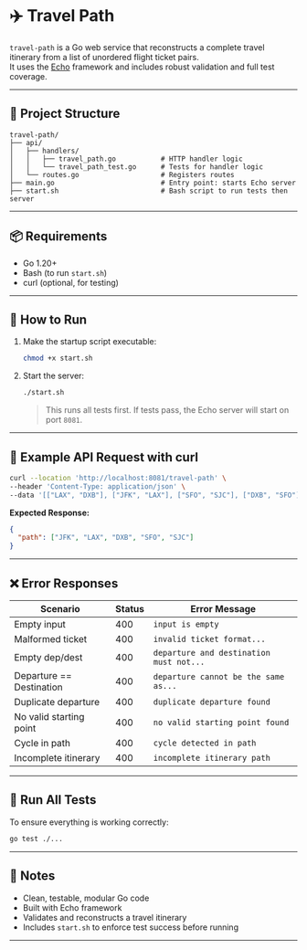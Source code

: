 # ✈️ Travel Path

`travel-path` is a Go web service that reconstructs a complete travel itinerary from a list of unordered flight ticket pairs.  
It uses the [Echo](https://echo.labstack.com/) framework and includes robust validation and full test coverage.

---

## 📁 Project Structure

```
travel-path/
├── api/
│   ├── handlers/
│   │   ├── travel_path.go           # HTTP handler logic
│   │   └── travel_path_test.go      # Tests for handler logic
│   └── routes.go                    # Registers routes
├── main.go                          # Entry point: starts Echo server
├── start.sh                         # Bash script to run tests then server
```

---

## 📦 Requirements

- Go 1.20+
- Bash (to run `start.sh`)
- curl (optional, for testing)

---

## 🚀 How to Run

1. Make the startup script executable:

   ```bash
   chmod +x start.sh
   ```

2. Start the server:

   ```bash
   ./start.sh
   ```

   > This runs all tests first. If tests pass, the Echo server will start on port `8081`.

---

## 🧪 Example API Request with curl

```bash
curl --location 'http://localhost:8081/travel-path' \
--header 'Content-Type: application/json' \
--data '[["LAX", "DXB"], ["JFK", "LAX"], ["SFO", "SJC"], ["DXB", "SFO"]]'
```

**Expected Response:**

```json
{
  "path": ["JFK", "LAX", "DXB", "SFO", "SJC"]
}
```

---

## ❌ Error Responses

| Scenario                     | Status | Error Message                             |
|-----------------------------|--------|-------------------------------------------|
| Empty input                 | 400    | `input is empty`                          |
| Malformed ticket            | 400    | `invalid ticket format...`                |
| Empty dep/dest              | 400    | `departure and destination must not...`   |
| Departure == Destination    | 400    | `departure cannot be the same as...`      |
| Duplicate departure         | 400    | `duplicate departure found`               |
| No valid starting point     | 400    | `no valid starting point found`           |
| Cycle in path               | 400    | `cycle detected in path`                  |
| Incomplete itinerary        | 400    | `incomplete itinerary path`               |

---

## 🧼 Run All Tests

To ensure everything is working correctly:

```bash
go test ./...
```

---

## 🧠 Notes

- Clean, testable, modular Go code
- Built with Echo framework
- Validates and reconstructs a travel itinerary
- Includes `start.sh` to enforce test success before running

---
